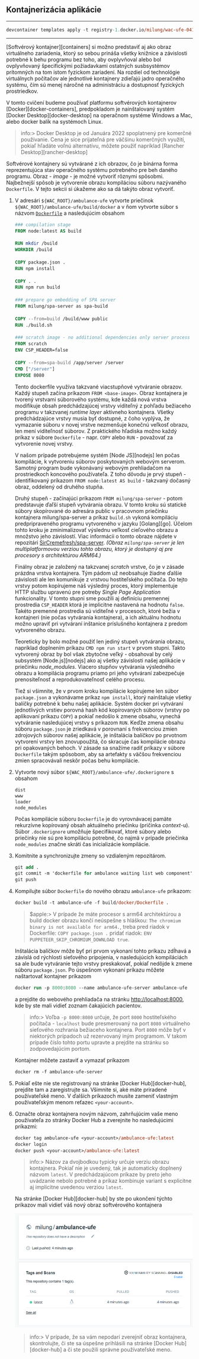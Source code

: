 ## Kontajnerizácia aplikácie

---

```ps
devcontainer templates apply -t registry-1.docker.io/milung/wac-ufe-041
```

---

[Softvérový kontajner][containers] si možno predstaviť aj ako obraz virtuálneho zariadenia, ktorý so sebou prináša všetky knižnice a závislosti potrebné k behu programu bez toho, aby ovplyvňoval alebo bol ovplyvňovaný špecifickými požiadavkami ostatných susbsystémov prítomných na tom istom fyzickom zariadení. Na rozdiel od technológie virtuálnych počítačov ale jednotlivé kontajnery zdieľajú jadro operačného systému, čím sú menej náročné na administráciu a dostupnosť fyzických prostriedkov.

V tomto cvičení budeme používať platformu softvérových kontajnerov [Docker][docker-containers], predpokladom je nainštalovaný systém [Docker Desktop][docker-desktop] na operačnom systéme Windows a Mac, alebo docker balík na systémoch Linux.

>info:> Docker Desktop je od Januára 2022 spoplatnený pre komerčné používanie. Cena je síce prijateľná pre väčšinu komerčných využití, pokiaľ hľadáte voľnú alternatívu, môžete použiť napríklad [Rancher Desktop][rancher-desktop]

Softvérové kontajnery sú vytvárané z ich obrazov, čo je binárna forma reprezentujúca stav operačného systému potrebného pre beh daného programu. Obraz - _image_ -  je možné vytvoriť rôznymi spôsobmi. Najbežnejší spôsob je vytvorenie obrazu kompiláciou súboru nazývaného `Dockerfile`. V tejto sekcii si úkažeme ako sa dá takýto obraz vytvoriť.

1. V adresári `${WAC_ROOT}/ambulance-ufe` vytvorte priečinok `${WAC_ROOT}/ambulance-ufe/build/docker` a v ňom vytvorte súbor s názvom [`Dockerfile`](https://docs.docker.com/engine/reference/builder/) a nasledujúcim obsahom

   ```dockerfile
   ### compilation stage
   FROM node:latest AS build
 
   RUN mkdir /build
   WORKDIR /build
   
   COPY package.json .
   RUN npm install 
 
   COPY . .
   RUN npm run build
 
   ### prepare go embedding of SPA server 
   FROM milung/spa-server as spa-build 

   COPY --from=build /build/www public
   RUN ./build.sh

   ### scratch image - no additional dependencies only server process
   FROM scratch
   ENV CSP_HEADER=false

   COPY --from=spa-build /app/server /server
   CMD ["/server"]
   EXPOSE 8080
   ```

   Tento dockerfile využíva takzvané viacstupňové vytváranie obrazov. Každý stupeň začína príkazom  `FROM <base-image>`. Obraz kontajnera je tvorený vrstvami súborového systému, kde každá nová  vrstva modifikuje obsah predchádzajúcej vrstvy viditeľný z pohľadu bežiaceho programu v takzvanej  _runtime layer_ aktívneho kontajnera. Všetky predchádzajúce vrstvy musia byť dostupné, z čoho  vyplýva, že vymazanie súboru v novej vrstve nezmenšuje konečnú veľkosť obrazu, len mení  viditeľnosť súborov. Z praktického hľadiska možno každý príkaz v súbore `Dockerfile` - napr.  `COPY` alebo `RUN` - považovať za vytvorenie novej vrstvy.

   V našom prípade potrebujeme systém [Node JS][nodejs] len počas kompilácie, k vytvoreniu súborov poskytovaných webovým serverom. Samotný program bude vykonávaný webovým  prehliadačom na prostriedkoch koncového používateľa. Z toho dôvodu je prvý stupeň - identifikovaný  príkazom `FROM node:latest AS build` - takzvaný dočasný obraz, oddelený od druhého stupňa.

   Druhý  stupeň - začínajúci príkazom `FROM milung/spa-server` - potom predstavuje ďaľší stupeň vytvárania obrazu. V tomto kroku sú statické súbory skopírované do adresára public v pracovnom priečinku kontajnera milung/spa-server a príkaz `build.sh` vykoná kompiláciu predpripraveného programu vytvoreného v jazyku [Golang][go]. Účelom tohto kroku je zminimalizovať výslednu veľkosť cieľového obrazu a množstvo jeho závislostí. Viac informácii o tomto obraze nájdete v repozitári [SirCremefresh/spa-server](https://github.com/SirCremefresh/spa-server). _(Obraz `milung/spa-server` je len multiplatformovou verziou tohto obrazu, ktorý je dostupný aj pre procesory s architektúrou ARM64.)_

   Finálny obraz je založený na takzvanej _scratch_ vrstve, čo je v zásade prázdna vrstva kontajnera. Tým pádom už neobsahuje žiadne ďalšie závislosti ale len komunikuje z vrstvou hostiteľského počítača. Do tejto vrstvy potom kopírujeme náš výsledný proces, ktorý implementuje HTTP službu upravenú pre potreby _Single Page Application_ funkcionality. V tomto stupni sme použili aj definíciu premennej prostredia `CSP_HEADER` ktorá je implicitne nastavená na hodnotu `false`. Takéto premenné prostredia sú viditeľné v procesoch, ktoré bežia v kontajneri (nie počas vytvárania kontajnera), a ich aktuálnu hodnotu možno upraviť pri vytváraní inštanice príslušného kontajnera z predom vytvoreného obrazu.

   Teoreticky by bolo možné použiť len jediný stupeň vytvárania obrazu, napríklad doplnením príkazu `CMD npm run start` v prvom stupni. Takto vytvorený obraz by bol však zbytočne veľký - obsahoval by celý subsystém [Node.js][nodejs] ako aj všetky závislosti našej aplikácie v priečinku _node_modules_. Viacero stupňov vytvárania výsledného obrazu a kompilácia programu priamo pri jeho vytváraní zabezpečuje prenositeľnosť a reprodukovateľnosť celého procesu.

   Tiež si všimnite, že v prvom kroku kompilácie kopírujeme len súbor `package.json` a vykonávame  príkaz `npm install`, ktorý nainštaluje všetky balíčky potrebné k behu našej aplikácie. Systém  docker pri vytváraní jednotlivých vrstiev porovná hash kód kopírovaných súborov (vrstvy po  aplikovaní príkazu `COPY`) a pokiaľ nedošlo k zmene obsahu, vynechá vytváranie nasledujúcej vrstvy  s príkazom `RUN`. Keďže zmena obsahu súboru `package.json` je zriedkavá v porovnaní s frekvenciou  zmien zdrojových súborov našej aplikácie, je inštalácia balíčkov po prvotnom vytvorení vrstvy len  znovupoužitá, čo skracuje čas kompilácie obrazu pri opakovaných behoch. V zásade sa snažíme radiť  príkazy v súbore `Dockerfile` takým spôsobom, aby sa artefakty s väčšou frekvenciou zmien spracovávali neskôr počas behu kompilácie.

2. Vytvorte nový súbor `${WAC_ROOT}/ambulance-ufe/.dockerignore` s obsahom

   ```plain
   dist
   www
   loader
   node_modules
   ```

    Počas kompilácie súboru `Dockerfile` je do vyrovnávacej pamäte rekurzívne kopírovaný obsah aktuálneho priečinku (pričinka _context_-u). Súbor `.dockerignore` umožňuje  špecifikovať, ktoré súbory alebo priečinky nie sú pre kompiláciu potrebné, čo  najmä v prípade priečinka `node_modules` značne skráti čas inicializácie kompilácie.

3. Komitnite a synchronizujte zmeny so vzdialeným repozitárom.

    ```ps
    git add .
    git commit -m 'dockerfile for ambulance waiting list web component'
    git push
    ```

4. Kompilujte súbor `Dockerfile` do nového obrazu `ambulance-ufe` príkazom:

   ```ps
   docker build -t ambulance-ufe -f build/docker/Dockerfile .
   ```

   >$apple:> V prípade že máte procesor s arm64 architektúrou a build docker obrazu končí  neúspešne s hláškou: `The chromium binary is not available for arm64.`, treba pred riadok v  Dockerfile: `COPY package.json .` pridať riadok: `ENV PUPPETEER_SKIP_CHROMIUM_DOWNLOAD true`.

   Inštalácia balíčkov môže byť pri prvom vykonaní tohto príkazu zdĺhavá a závislá od rýchlosti  sieťového pripojenia, v nasledujúcich kompiláciách sa ale bude vytváranie tejto vrstvy  preskakovať, pokiaľ nedôjde k zmene súboru `package.json`. Po úspešnom vykonaní príkazu môžete  naštartovať kontajner príkazom

   ```ps
   docker run -p 8000:8080 --name ambulance-ufe-server ambulance-ufe
   ```

   a prejdite do webového prehliadača na stránku [http://localhost:8000](http://localhost:8000), kde  by ste mali vidieť zoznam čakajúcich pacientov.

   >info:> Voľba `-p 8000:8080` určuje, že port `8000` hostiteľského počítača - `localhost` bude presmerovaný  na port `8080` virtuálneho sieťového rozhrania bežiaceho kontajnera. Port `8000` môže byť v  niektorých prípadoch už rezervovaný iným programom. V takom prípade číslo tohto portu upravte a  prejdite na stránku so zodpovedajúcim portom.

    Kontajner môžete zastaviť a vymazať príkazom

    ```ps
    docker rm -f ambulance-ufe-server
    ```

5. Pokiaľ ešte nie ste registrovaný na stránke [Docker Hub][docker-hub], prejdite tam a zaregistrujte sa. Všimnite si, aké máte priradené používateľské meno. V ďalších príkazoch musíte zameniť vlastným používateľským menom reťazec `<your-account>`.

6. Označte obraz kontajnera novým názvom, zahrňujúcim vaše meno používateľa zo stránky Docker Hub a zverejnite ho nasledujúcimi príkazmi:

    ```ps
    docker tag ambulance-ufe <your-account>/ambulance-ufe:latest
    docker login
    docker push <your-account>/ambulance-ufe:latest
    ```

    >info:> Názov za dvojbodkou typicky určuje verziu obrazu kontajnera. Pokiaľ nie je uvedený, tak je  automaticky doplnený názvom `latest`. V predchádzajúcom príkaze by preto jeho uvádzanie nebolo  potrebné a príkaz kombinuje variant s explicitne aj implicitne uvedenou verziou `latest`.

    Na stránke [Docker Hub][docker-hub] by ste po ukončení týchto príkazov mali vidieť  váš nový obraz softvérového kontajnera

    ![Zverejnený obraz kontajnera](./img/041-01-novy-kontajner.png)

    >info:> V prípade, že sa vám nepodarí zverejniť obraz kontajnera, skontrolujte, či ste sa  úspešne prihlásili na stránke [Docker Hub][docker-hub] a či ste použili správne používateľské meno.
